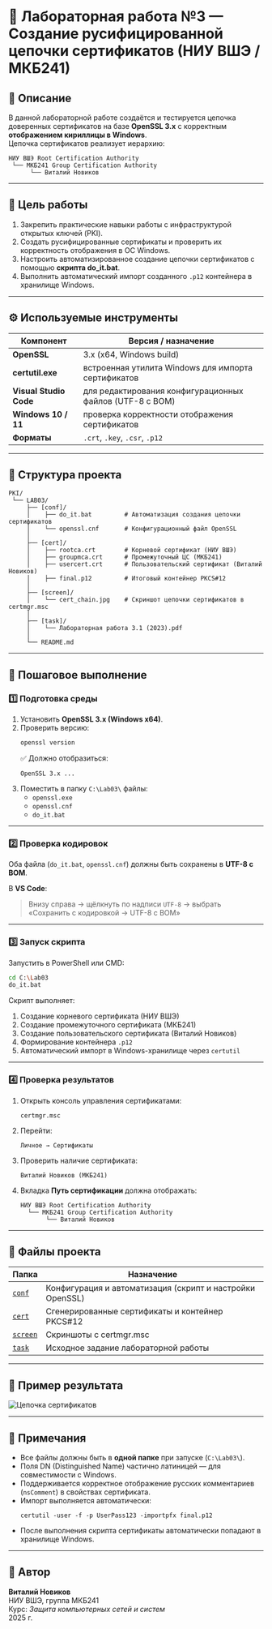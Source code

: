 # 🔐 Лабораторная работа №3 — Создание русифицированной цепочки сертификатов (НИУ ВШЭ / МКБ241)

## 📘 Описание
В данной лабораторной работе создаётся и тестируется цепочка доверенных сертификатов на базе **OpenSSL 3.x** с корректным **отображением кириллицы в Windows**.  
Цепочка сертификатов реализует иерархию:

```
НИУ ВШЭ Root Certification Authority
 └── МКБ241 Group Certification Authority
      └── Виталий Новиков
```

---

## 🎯 Цель работы
1. Закрепить практические навыки работы с инфраструктурой открытых ключей (PKI).  
2. Создать русифицированные сертификаты и проверить их корректность отображения в ОС Windows.  
3. Настроить автоматизированное создание цепочки сертификатов с помощью **скрипта do_it.bat**.  
4. Выполнить автоматический импорт созданного `.p12` контейнера в хранилище Windows.

---

## ⚙️ Используемые инструменты
| Компонент | Версия / назначение |
|------------|--------------------|
| **OpenSSL** | 3.x (x64, Windows build) |
| **certutil.exe** | встроенная утилита Windows для импорта сертификатов |
| **Visual Studio Code** | для редактирования конфигурационных файлов (UTF-8 с BOM) |
| **Windows 10 / 11** | проверка корректности отображения сертификатов |
| **Форматы** | `.crt`, `.key`, `.csr`, `.p12` |

---

## 🧩 Структура проекта
```
PKI/
 └── LAB03/
     ├── [conf]/
     │    ├── do_it.bat         # Автоматизация создания цепочки сертификатов
     │    └── openssl.cnf       # Конфигурационный файл OpenSSL
     │
     ├── [cert]/
     │    ├── rootca.crt        # Корневой сертификат (НИУ ВШЭ)
     │    ├── groupmca.crt      # Промежуточный ЦС (МКБ241)
     │    ├── usercert.crt      # Пользовательский сертификат (Виталий Новиков)
     │    ├── final.p12         # Итоговый контейнер PKCS#12
     │
     ├── [screen]/
     │    └── cert_chain.jpg    # Скриншот цепочки сертификатов в certmgr.msc
     │
     ├── [task]/
     │    └── Лабораторная работа 3.1 (2023).pdf
     │
     └── README.md
```

---

## 🚀 Пошаговое выполнение

### 1️⃣ Подготовка среды
1. Установить **OpenSSL 3.x (Windows x64)**.  
2. Проверить версию:
   ```bash
   openssl version
   ```
   ✅ Должно отобразиться:
   ```
   OpenSSL 3.x ...
   ```
3. Поместить в папку `C:\Lab03\` файлы:
   - `openssl.exe`
   - `openssl.cnf`
   - `do_it.bat`

---

### 2️⃣ Проверка кодировок
Оба файла (`do_it.bat`, `openssl.cnf`) должны быть сохранены в **UTF-8 с BOM**.

В **VS Code**:  
> Внизу справа → щёлкнуть по надписи `UTF-8` → выбрать «Сохранить с кодировкой → UTF-8 с BOM»

---

### 3️⃣ Запуск скрипта
Запустить в PowerShell или CMD:
```bash
cd C:\Lab03
do_it.bat
```

Скрипт выполняет:
1. Создание корневого сертификата (НИУ ВШЭ)
2. Создание промежуточного сертификата (МКБ241)
3. Создание пользовательского сертификата (Виталий Новиков)
4. Формирование контейнера `.p12`
5. Автоматический импорт в Windows-хранилище через `certutil`

---

### 4️⃣ Проверка результатов
1. Открыть консоль управления сертификатами:
   ```
   certmgr.msc
   ```
2. Перейти:
   ```
   Личное → Сертификаты
   ```
3. Проверить наличие сертификата:
   ```
   Виталий Новиков (МКБ241)
   ```
4. Вкладка **Путь сертификации** должна отображать:
   ```
   НИУ ВШЭ Root Certification Authority
     └── МКБ241 Group Certification Authority
          └── Виталий Новиков
   ```

---

## 📂 Файлы проекта

| Папка | Назначение |
|--------|-------------|
| [`conf`](./conf) | Конфигурация и автоматизация (скрипт и настройки OpenSSL) |
| [`cert`](./cert) | Сгенерированные сертификаты и контейнер PKCS#12 |
| [`screen`](./screen) | Скриншоты с certmgr.msc |
| [`task`](./task) | Исходное задание лабораторной работы |

---

## 📸 Пример результата
![Цепочка сертификатов](./screen/cert_chain.jpg)

---

## 🧾 Примечания
- Все файлы должны быть в **одной папке** при запуске (`C:\Lab03\`).
- Поля DN (Distinguished Name) частично латиницей — для совместимости с Windows.
- Поддерживается корректное отображение русских комментариев (`nsComment`) в свойствах сертификата.
- Импорт выполняется автоматически:
  ```
  certutil -user -f -p UserPass123 -importpfx final.p12
  ```
- После выполнения скрипта сертификаты автоматически попадают в хранилище Windows.

---

## 🧠 Автор
**Виталий Новиков**  
НИУ ВШЭ, группа МКБ241  
Курс: *Защита компьютерных сетей и систем*  
2025 г.
